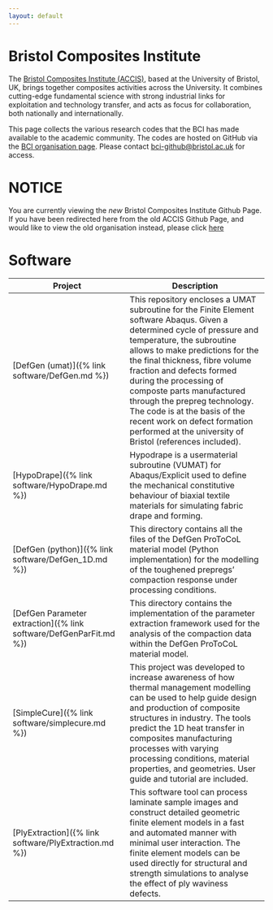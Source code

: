 ```yaml
---
layout: default
---
```


# Bristol Composites Institute

The [Bristol Composites Institute (ACCIS)](http://www.bris.ac.uk/composites),
based at the University of Bristol, UK, brings together composites activities
across the University. It combines cutting-edge fundamental science with strong
industrial links for exploitation and technology transfer, and acts as focus
for collaboration, both nationally and internationally.

This page collects the various research codes that the BCI has made
available to the academic community. The codes are hosted on GitHub via
the [BCI organisation page](https://github.com/BristolCompositesInstitute). 
Please contact <bci-github@bristol.ac.uk> for access.

# NOTICE 
You are currently viewing the _new_ Bristol Composites Institute Github Page.
If you have been redirected here from the old ACCIS Github Page, and would like
to view the old organisation instead, please click 
[here](https://accis.github.io/archive)

# Software

| Project | Description |
| --------- | ------------- |
| [DefGen (umat)]({% link software/DefGen.md %}) | This repository encloses a UMAT subroutine for the Finite Element software Abaqus. Given a determined cycle of pressure and temperature, the subroutine allows to make predictions for the the final thickness, fibre volume fraction and defects formed during the processing of composte parts manufactured through the prepreg technology. The code is at the basis of the recent work on defect formation performed at the university of Bristol (references included). |
| [HypoDrape]({% link software/HypoDrape.md %}) |Hypodrape is a usermaterial subroutine (VUMAT) for Abaqus/Explicit used to define the mechanical constitutive behaviour of biaxial textile materials for simulating fabric drape and forming.|
| [DefGen (python)]({% link software/DefGen_1D.md %}) | This directory contains all the files of the DefGen ProToCoL material model (Python implementation) for the modelling of the toughened prepregs’ compaction response under processing conditions. |
| [DefGen Parameter extraction]({% link software/DefGenParFit.md %}) | This directory contains the implementation of the parameter extraction framework used for the analysis of the compaction data within the DefGen ProToCoL material model. |
| [SimpleCure]({% link software/simplecure.md %}) | This project was developed to increase awareness of how thermal management modelling can be used to help guide design and production of composite structures in industry. The tools predict the 1D heat transfer in composites manufacturing processes with varying processing conditions, material properties, and geometries. User guide and tutorial are included. |
| [PlyExtraction]({% link software/PlyExtraction.md %}) | This software tool can process laminate sample images and construct detailed geometric finite element models in a fast and automated manner with minimal user interaction. The finite element models can be used directly for structural and strength simulations to analyse the effect of ply waviness defects. |
